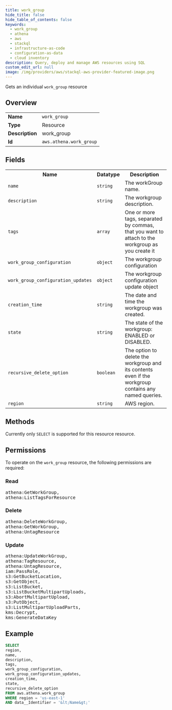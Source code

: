 ```yaml
---
title: work_group
hide_title: false
hide_table_of_contents: false
keywords:
  - work_group
  - athena
  - aws
  - stackql
  - infrastructure-as-code
  - configuration-as-data
  - cloud inventory
description: Query, deploy and manage AWS resources using SQL
custom_edit_url: null
image: /img/providers/aws/stackql-aws-provider-featured-image.png
---
```

Gets an individual <code>work_group</code> resource

## Overview
<table><tbody>
<tr><td><b>Name</b></td><td><code>work_group</code></td></tr>
<tr><td><b>Type</b></td><td>Resource</td></tr>
<tr><td><b>Description</b></td><td>work_group</td></tr>
<tr><td><b>Id</b></td><td><code>aws.athena.work_group</code></td></tr>
</tbody></table>

## Fields
<table><tbody>
<tr><th>Name</th><th>Datatype</th><th>Description</th></tr>
<tr><td><code>name</code></td><td><code>string</code></td><td>The workGroup name.</td></tr>
<tr><td><code>description</code></td><td><code>string</code></td><td>The workgroup description.</td></tr>
<tr><td><code>tags</code></td><td><code>array</code></td><td>One or more tags, separated by commas, that you want to attach to the workgroup as you create it</td></tr>
<tr><td><code>work_group_configuration</code></td><td><code>object</code></td><td>The workgroup configuration</td></tr>
<tr><td><code>work_group_configuration_updates</code></td><td><code>object</code></td><td>The workgroup configuration update object</td></tr>
<tr><td><code>creation_time</code></td><td><code>string</code></td><td>The date and time the workgroup was created.</td></tr>
<tr><td><code>state</code></td><td><code>string</code></td><td>The state of the workgroup: ENABLED or DISABLED.</td></tr>
<tr><td><code>recursive_delete_option</code></td><td><code>boolean</code></td><td>The option to delete the workgroup and its contents even if the workgroup contains any named queries.</td></tr>
<tr><td><code>region</code></td><td><code>string</code></td><td>AWS region.</td></tr>

</tbody></table>

## Methods
Currently only <code>SELECT</code> is supported for this resource resource.

## Permissions

To operate on the <code>work_group</code> resource, the following permissions are required:

### Read
<pre>
athena:GetWorkGroup,
athena:ListTagsForResource</pre>

### Delete
<pre>
athena:DeleteWorkGroup,
athena:GetWorkGroup,
athena:UntagResource</pre>

### Update
<pre>
athena:UpdateWorkGroup,
athena:TagResource,
athena:UntagResource,
iam:PassRole,
s3:GetBucketLocation,
s3:GetObject,
s3:ListBucket,
s3:ListBucketMultipartUploads,
s3:AbortMultipartUpload,
s3:PutObject,
s3:ListMultipartUploadParts,
kms:Decrypt,
kms:GenerateDataKey</pre>


## Example
```sql
SELECT
region,
name,
description,
tags,
work_group_configuration,
work_group_configuration_updates,
creation_time,
state,
recursive_delete_option
FROM aws.athena.work_group
WHERE region = 'us-east-1'
AND data__Identifier = '&lt;Name&gt;'
```
